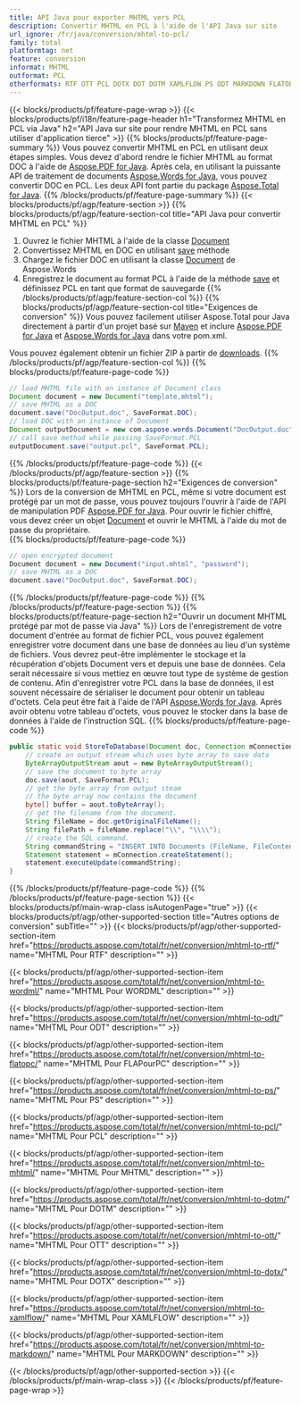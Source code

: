 ```yaml
---
title: API Java pour exporter MHTML vers PCL
description: Convertir MHTML en PCL à l'aide de l'API Java sur site
url_ignore: /fr/java/conversion/mhtml-to-pcl/
family: total
platformtag: net
feature: conversion
informat: MHTML
outformat: PCL
otherformats: RTF OTT PCL DOTX DOT DOTM XAMLFLOW PS ODT MARKDOWN FLATOPC WORDML
---
```

{{< blocks/products/pf/feature-page-wrap >}}
{{< blocks/products/pf/i18n/feature-page-header h1="Transformez MHTML en PCL via Java" h2="API Java sur site pour rendre MHTML en PCL sans utiliser d'application tierce" >}}
{{% blocks/products/pf/feature-page-summary %}}
Vous pouvez convertir MHTML en PCL en utilisant deux étapes simples. Vous devez d'abord rendre le fichier MHTML au format DOC à l'aide de [Aspose.PDF for Java](https://products.aspose.com/pdf/java/). Après cela, en utilisant la puissante API de traitement de documents [Aspose.Words for Java](https://products.aspose.com/words/java/), vous pouvez convertir DOC en PCL. Les deux API font partie du package [Aspose.Total for Java](https://products.aspose.com/total/java/).
{{% /blocks/products/pf/feature-page-summary  %}}
{{< blocks/products/pf/agp/feature-section >}}
{{% blocks/products/pf/agp/feature-section-col title="API Java pour convertir MHTML en PCL" %}}
1. Ouvrez le fichier MHTML à l'aide de la classe [Document](https://reference.aspose.com/pdf/java/com.aspose.pdf/Document)
2. Convertissez MHTML en DOC en utilisant [save](https://reference.aspose.com/pdf/java/com.aspose.pdf/Document#save-java.lang.String-com.aspose.pdf.SaveOptions- ) méthode
3. Chargez le fichier DOC en utilisant la classe [Document](https://reference.aspose.com/words/java/com.aspose.words/Document) de Aspose.Words
4. Enregistrez le document au format PCL à l'aide de la méthode [save](https://reference.aspose.com/words/java/com.aspose.words/Document#save(java.lang.String,int)) et définissez PCL en tant que format de sauvegarde
{{% /blocks/products/pf/agp/feature-section-col %}}
{{% blocks/products/pf/agp/feature-section-col title="Exigences de conversion" %}}
Vous pouvez facilement utiliser Aspose.Total pour Java directement à partir d'un projet basé sur [Maven](https://releases.aspose.com/total/java/) et inclure [Aspose.PDF for Java](https://docs.aspose.com/pdf/java/installation/) et [Aspose.Words for Java](https://docs.aspose.com/words/java/installation/) dans votre pom.xml.

Vous pouvez également obtenir un fichier ZIP à partir de [downloads](https://releases.aspose.com/total/java).
{{% /blocks/products/pf/agp/feature-section-col %}}
{{% blocks/products/pf/feature-page-code %}}

```java
// load MHTML file with an instance of Document class
Document document = new Document("template.mhtml");
// save MHTML as a DOC 
document.save("DocOutput.doc", SaveFormat.DOC); 
// load DOC with an instance of Document
Document outputDocument = new com.aspose.words.Document("DocOutput.doc");
// call save method while passing SaveFormat.PCL
outputDocument.save("output.pcl", SaveFormat.PCL);   
```

{{% /blocks/products/pf/feature-page-code %}}
{{< /blocks/products/pf/agp/feature-section >}}
{{% blocks/products/pf/feature-page-section  h2="Exigences de conversion" %}}
Lors de la conversion de MHTML en PCL, même si votre document est protégé par un mot de passe, vous pouvez toujours l'ouvrir à l'aide de l'API de manipulation PDF [Aspose.PDF for Java](https://docs.aspose.com/pdf/java/installation/). Pour ouvrir le fichier chiffré, vous devez créer un objet [Document](https://reference.aspose.com/pdf/java/com.aspose.pdf/Document) et ouvrir le MHTML à l'aide du mot de passe du propriétaire.  
{{% blocks/products/pf/feature-page-code %}}

```cs
// open encrypted document
Document document = new Document("input.mhtml", "password");
// save MHTML as a DOC 
document.save("DocOutput.doc", SaveFormat.DOC);
```

{{% /blocks/products/pf/feature-page-code  %}}
{{% /blocks/products/pf/feature-page-section %}}
{{% blocks/products/pf/feature-page-section  h2="Ouvrir un document MHTML protégé par mot de passe via Java" %}}
Lors de l'enregistrement de votre document d'entrée au format de fichier PCL, vous pouvez également enregistrer votre document dans une base de données au lieu d'un système de fichiers. Vous devrez peut-être implémenter le stockage et la récupération d'objets Document vers et depuis une base de données. Cela serait nécessaire si vous mettiez en œuvre tout type de système de gestion de contenu. Afin d'enregistrer votre PCL dans la base de données, il est souvent nécessaire de sérialiser le document pour obtenir un tableau d'octets. Cela peut être fait à l'aide de l'API [Aspose.Words for Java](https://products.aspose.com/words/Java/). Après avoir obtenu votre tableau d'octets, vous pouvez le stocker dans la base de données à l'aide de l'instruction SQL. 
{{% blocks/products/pf/feature-page-code %}}

```java
public static void StoreToDatabase(Document doc, Connection mConnection) throws Exception {
    // create an output stream which uses byte array to save data
    ByteArrayOutputStream aout = new ByteArrayOutputStream();
    // save the document to byte array
    doc.save(aout, SaveFormat.PCL);
    // get the byte array from output steam
    // the byte array now contains the document
    byte[] buffer = aout.toByteArray();
    // get the filename from the document.
    String fileName = doc.getOriginalFileName();
    String filePath = fileName.replace("\\", "\\\\");
    // create the SQL command.
    String commandString = "INSERT INTO Documents (FileName, FileContent) VALUES('" + filePath + "', '" + buffer + "')";
    Statement statement = mConnection.createStatement();
    statement.executeUpdate(commandString);
}  
```

{{% /blocks/products/pf/feature-page-code  %}}
{{% /blocks/products/pf/feature-page-section %}}
{{< blocks/products/pf/main-wrap-class isAutogenPage="true" >}}
{{< blocks/products/pf/agp/other-supported-section title="Autres options de conversion" subTitle="" >}}
{{< blocks/products/pf/agp/other-supported-section-item href="https://products.aspose.com/total/fr/net/conversion/mhtml-to-rtf/" name="MHTML Pour RTF" description="" >}}

{{< blocks/products/pf/agp/other-supported-section-item href="https://products.aspose.com/total/fr/net/conversion/mhtml-to-wordml/" name="MHTML Pour WORDML" description="" >}}

{{< blocks/products/pf/agp/other-supported-section-item href="https://products.aspose.com/total/fr/net/conversion/mhtml-to-odt/" name="MHTML Pour ODT" description="" >}}

{{< blocks/products/pf/agp/other-supported-section-item href="https://products.aspose.com/total/fr/net/conversion/mhtml-to-flatopc/" name="MHTML Pour FLAPourPC" description="" >}}

{{< blocks/products/pf/agp/other-supported-section-item href="https://products.aspose.com/total/fr/net/conversion/mhtml-to-ps/" name="MHTML Pour PS" description="" >}}

{{< blocks/products/pf/agp/other-supported-section-item href="https://products.aspose.com/total/fr/net/conversion/mhtml-to-pcl/" name="MHTML Pour PCL" description="" >}}

{{< blocks/products/pf/agp/other-supported-section-item href="https://products.aspose.com/total/fr/net/conversion/mhtml-to-mhtml/" name="MHTML Pour MHTML" description="" >}}

{{< blocks/products/pf/agp/other-supported-section-item href="https://products.aspose.com/total/fr/net/conversion/mhtml-to-dotm/" name="MHTML Pour DOTM" description="" >}}

{{< blocks/products/pf/agp/other-supported-section-item href="https://products.aspose.com/total/fr/net/conversion/mhtml-to-ott/" name="MHTML Pour OTT" description="" >}}

{{< blocks/products/pf/agp/other-supported-section-item href="https://products.aspose.com/total/fr/net/conversion/mhtml-to-dotx/" name="MHTML Pour DOTX" description="" >}}

{{< blocks/products/pf/agp/other-supported-section-item href="https://products.aspose.com/total/fr/net/conversion/mhtml-to-xamlflow/" name="MHTML Pour XAMLFLOW" description="" >}}

{{< blocks/products/pf/agp/other-supported-section-item href="https://products.aspose.com/total/fr/net/conversion/mhtml-to-markdown/" name="MHTML Pour MARKDOWN" description="" >}}


{{< /blocks/products/pf/agp/other-supported-section >}}
{{< /blocks/products/pf/main-wrap-class >}}
{{< /blocks/products/pf/feature-page-wrap >}}